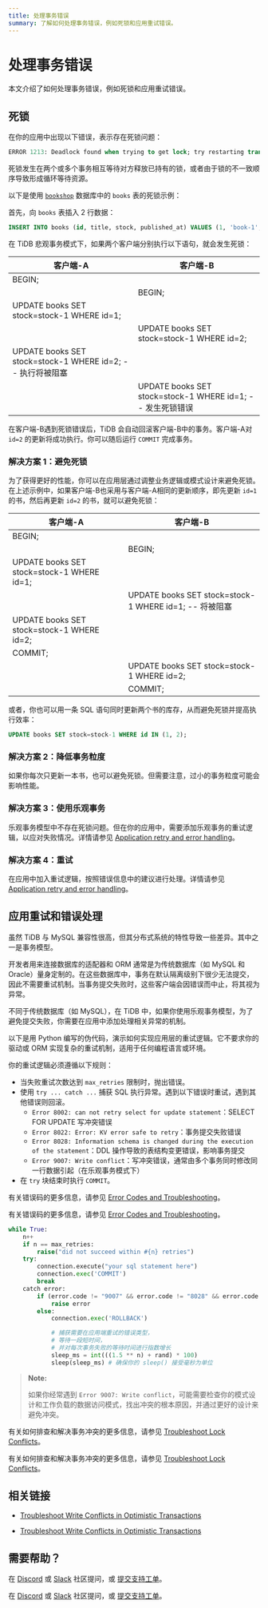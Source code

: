 ```yaml
---
title: 处理事务错误
summary: 了解如何处理事务错误，例如死锁和应用重试错误。
---
```


# 处理事务错误

本文介绍了如何处理事务错误，例如死锁和应用重试错误。

## 死锁

在你的应用中出现以下错误，表示存在死锁问题：

```sql
ERROR 1213: Deadlock found when trying to get lock; try restarting transaction
```

死锁发生在两个或多个事务相互等待对方释放已持有的锁，或者由于锁的不一致顺序导致形成循环等待资源。

以下是使用 [`bookshop`](/develop/dev-guide-bookshop-schema-design.md) 数据库中的 `books` 表的死锁示例：

首先，向 `books` 表插入 2 行数据：

```sql
INSERT INTO books (id, title, stock, published_at) VALUES (1, 'book-1', 10, now()), (2, 'book-2', 10, now());
```

在 TiDB 悲观事务模式下，如果两个客户端分别执行以下语句，就会发生死锁：

| 客户端-A                                                    | 客户端-B                                                          |
| --------------------------------------------------------------| -------------------------------------------------------------------|
| BEGIN;                                                        |                                                                     |
|                                                               | BEGIN;                                                              |
| UPDATE books SET stock=stock-1 WHERE id=1;                    |                                                                     |
|                                                               | UPDATE books SET stock=stock-1 WHERE id=2;                          |
| UPDATE books SET stock=stock-1 WHERE id=2; -- 执行将被阻塞 |                                                                     |
|                                                               | UPDATE books SET stock=stock-1 WHERE id=1; -- 发生死锁错误             |

在客户端-B遇到死锁错误后，TiDB 会自动回滚客户端-B中的事务。客户端-A对 `id=2` 的更新将成功执行。你可以随后运行 `COMMIT` 完成事务。

### 解决方案 1：避免死锁

为了获得更好的性能，你可以在应用层通过调整业务逻辑或模式设计来避免死锁。在上述示例中，如果客户端-B也采用与客户端-A相同的更新顺序，即先更新 `id=1` 的书，然后再更新 `id=2` 的书，就可以避免死锁：

| 客户端-A                                                    | 客户端-B                                                         |
| --------------------------------------------------------------| ------------------------------------------------------------------|
| BEGIN;                                                        |                                                                    |
|                                                               | BEGIN;                                                             |
| UPDATE books SET stock=stock-1 WHERE id=1;                     |                                                                    |
|                                                               | UPDATE books SET stock=stock-1 WHERE id=1; -- 将被阻塞               |
| UPDATE books SET stock=stock-1 WHERE id=2;                     |                                                                    |
| COMMIT;                                                       |                                                                    |
|                                                               | UPDATE books SET stock=stock-1 WHERE id=2;                         |
|                                                               | COMMIT;                                                            |

或者，你也可以用一条 SQL 语句同时更新两个书的库存，从而避免死锁并提高执行效率：

```sql
UPDATE books SET stock=stock-1 WHERE id IN (1, 2);
```

### 解决方案 2：降低事务粒度

如果你每次只更新一本书，也可以避免死锁。但需要注意，过小的事务粒度可能会影响性能。

### 解决方案 3：使用乐观事务

乐观事务模型中不存在死锁问题。但在你的应用中，需要添加乐观事务的重试逻辑，以应对失败情况。详情请参见 [Application retry and error handling](#application-retry-and-error-handling)。

### 解决方案 4：重试

在应用中加入重试逻辑，按照错误信息中的建议进行处理。详情请参见 [Application retry and error handling](#application-retry-and-error-handling)。

## 应用重试和错误处理

虽然 TiDB 与 MySQL 兼容性很高，但其分布式系统的特性导致一些差异。其中之一是事务模型。

开发者用来连接数据库的适配器和 ORM 通常是为传统数据库（如 MySQL 和 Oracle）量身定制的。在这些数据库中，事务在默认隔离级别下很少无法提交，因此不需要重试机制。当事务提交失败时，这些客户端会因错误而中止，将其视为异常。

不同于传统数据库（如 MySQL），在 TiDB 中，如果你使用乐观事务模型，为了避免提交失败，你需要在应用中添加处理相关异常的机制。

以下是用 Python 编写的伪代码，演示如何实现应用层的重试逻辑。它不要求你的驱动或 ORM 实现复杂的重试机制，适用于任何编程语言或环境。

你的重试逻辑必须遵循以下规则：

- 当失败重试次数达到 `max_retries` 限制时，抛出错误。
- 使用 `try ... catch ...` 捕获 SQL 执行异常。遇到以下错误时重试，遇到其他错误则回滚。
    - `Error 8002: can not retry select for update statement`：SELECT FOR UPDATE 写冲突错误
    - `Error 8022: Error: KV error safe to retry`：事务提交失败错误
    - `Error 8028: Information schema is changed during the execution of the statement`：DDL 操作导致的表结构变更错误，影响事务提交
    - `Error 9007: Write conflict`：写冲突错误，通常由多个事务同时修改同一行数据引起（在乐观事务模式下）
- 在 `try` 块结束时执行 `COMMIT`。

<CustomContent platform="tidb">

有关错误码的更多信息，请参见 [Error Codes and Troubleshooting](/error-codes.md)。

</CustomContent>

<CustomContent platform="tidb-cloud">

有关错误码的更多信息，请参见 [Error Codes and Troubleshooting](https://docs.pingcap.com/tidb/stable/error-codes)。

</CustomContent>

```python
while True:
    n++
    if n == max_retries:
        raise("did not succeed within #{n} retries")
    try:
        connection.execute("your sql statement here")
        connection.exec('COMMIT')
        break
    catch error:
        if (error.code != "9007" && error.code != "8028" && error.code != "8002" && error.code != "8022"):
            raise error
        else:
            connection.exec('ROLLBACK')

            # 捕获需要在应用端重试的错误类型，
            # 等待一段短时间，
            # 并对每次事务失败的等待时间进行指数增长
            sleep_ms = int(((1.5 ** n) + rand) * 100)
            sleep(sleep_ms) # 确保你的 sleep() 接受毫秒为单位
```

> **Note:**
>
> 如果你经常遇到 `Error 9007: Write conflict`，可能需要检查你的模式设计和工作负载的数据访问模式，找出冲突的根本原因，并通过更好的设计来避免冲突。

<CustomContent platform="tidb">

有关如何排查和解决事务冲突的更多信息，请参见 [Troubleshoot Lock Conflicts](/troubleshoot-lock-conflicts.md)。

</CustomContent>

<CustomContent platform="tidb-cloud">

有关如何排查和解决事务冲突的更多信息，请参见 [Troubleshoot Lock Conflicts](https://docs.pingcap.com/tidb/stable/troubleshoot-lock-conflicts)。

</CustomContent>

## 相关链接

<CustomContent platform="tidb">

- [Troubleshoot Write Conflicts in Optimistic Transactions](/troubleshoot-write-conflicts.md)

</CustomContent>

<CustomContent platform="tidb-cloud">

- [Troubleshoot Write Conflicts in Optimistic Transactions](https://docs.pingcap.com/tidb/stable/troubleshoot-write-conflicts)

</CustomContent>

## 需要帮助？

<CustomContent platform="tidb">

在 [Discord](https://discord.gg/DQZ2dy3cuc?utm_source=doc) 或 [Slack](https://slack.tidb.io/invite?team=tidb-community&channel=everyone&ref=pingcap-docs) 社区提问，或 [提交支持工单](/support.md)。

</CustomContent>

<CustomContent platform="tidb-cloud">

在 [Discord](https://discord.gg/DQZ2dy3cuc?utm_source=doc) 或 [Slack](https://slack.tidb.io/invite?team=tidb-community&channel=everyone&ref=pingcap-docs) 社区提问，或 [提交支持工单](https://tidb.support.pingcap.com/)。

</CustomContent>